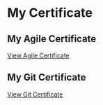 
# My Certificate

## My Agile Certificate

[View Agile Certificate](./Agile/Agile%20Course.png)

## My Git Certificate

[View Git Certificate](./Git/Git%20Certificate.pdf)
